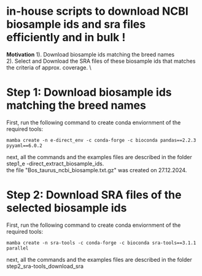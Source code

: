 ﻿# in-house scripts to download NCBI biosample ids and sra files efficiently and in bulk !
**Motivation**
1). Download biosample ids matching the breed names \
2). Select and Download the SRA files of these biosample ids that matches the criteria of approx. coverage. \

# Step 1: Download biosample ids matching the breed names

First, run the following command to create conda enviornment of the required tools:
```
mamba create -n e-direct_env -c conda-forge -c bioconda pandas==2.2.3 pyyaml==6.0.2
```
next, all the commands and the examples files are described in the folder step1_e -direct_extract_biosample_ids.\
the file "Bos_taurus_ncbi_biosample.txt.gz" was created on 27.12.2024.

# Step 2: Download SRA files of the selected biosample ids

First, run the following command to create conda enviornment of the required tools:
```
mamba create -n sra-tools -c conda-forge -c bioconda sra-tools==3.1.1 parallel
```
next, all the commands and the examples files are described in the folder step2_sra-tools_download_sra

